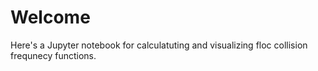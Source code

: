 # Welcome

Here's a Jupyter notebook for calculatuting and visualizing floc collision frequnecy functions. 

